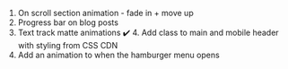 1. On scroll section animation - fade in + move up
2. Progress bar on blog posts
3. Text track matte animations
✔️ 4. Add class to main and mobile header with styling from CSS CDN
5. Add an animation to when the hamburger menu opens
